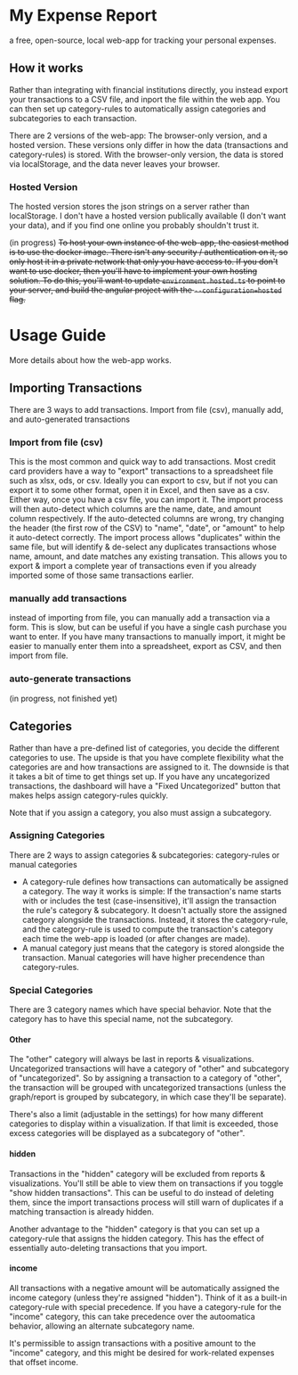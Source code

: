 # My Expense Report
 a free, open-source, local web-app for tracking your personal expenses.

 ## How it works
Rather than integrating with financial institutions directly, you instead export your transactions to a CSV file,
and inport the file within the web app. You can then set up category-rules to automatically assign categories and subcategories to each transaction.

There are 2 versions of the web-app: The browser-only version, and a hosted version. These versions only differ in how the data (transactions and category-rules) is stored. With the browser-only version, the data is stored via localStorage, and the data never leaves your browser. 

### Hosted Version

The hosted version stores the json strings on a server rather than localStorage. I don't have a hosted version publically available (I don't want your data), and if you find one online you probably shouldn't trust it.

(in progress)
~~To host your own instance of the web-app, the easiest method is to use the docker image. There isn't any security / authentication on it, so only host it in a private network that only you have access to. If you don't want to use docker, then you'll have to implement your own hosting solution. To do this, you'll want to update `environment.hosted.ts` to point to your server, and build the angular project with the `--configuration=hosted` flag.~~

# Usage Guide

More details about how the web-app works.

## Importing Transactions

There are 3 ways to add transactions. Import from file (csv), manually add, and auto-generated transactions

### Import from file (csv) 
This is the most common and quick way to add transactions. Most credit card providers have a way to "export" transactions to a spreadsheet file such as xlsx, ods, or csv. Ideally you can export to csv, but if not you can export it to some other format, open it in Excel, and then save as a csv. Either way, once you have a csv file, you can import it. The import process will then auto-detect which columns are the name, date, and amount column respectively. If the auto-detected columns are wrong, try changing the header (the first row of the CSV) to "name", "date", or "amount" to help it auto-detect correctly. The import process allows "duplicates" within the same file, but will identify & de-select any duplicates transactions whose name, amount, and date matches any existing transation. This allows you to export & import a complete year of transactions even if you already imported some of those same transactions earlier. 

### manually add transactions
instead of importing from file, you can manually add a transaction via a form. This is slow, but can be useful if you have a single cash purchase you want to enter. If you have many transactions to manually import, it might be easier to manually enter them into a spreadsheet, export as CSV, and then import from file. 

### auto-generate transactions
(in progress, not finished yet)

## Categories

Rather than have a pre-defined list of categories, you decide the different categories to use. The upside is that you have complete flexibility what the categories are and how transactions are assigned to it. The downside is that it takes a bit of time to get things set up. If you have any uncategorized transactions, the dashboard will have a "Fixed Uncategorized" button that makes helps assign category-rules quickly.

Note that if you assign a category, you also must assign a subcategory. 

### Assigning Categories

There are 2 ways to assign categories & subcategories: category-rules or manual categories
* A category-rule defines how transactions can automatically be assigned a category. The way it works is simple: If the transaction's name starts with or includes the test (case-insensitive), it'll assign the transaction the rule's category & subcategory. It doesn't actually store the assigned category alongside the transactions. Instead, it stores the category-rule, and the category-rule is used to compute the transaction's category each time the web-app is loaded (or after changes are made).
* A manual category just means that the category is stored alongside the transaction. Manual categories will have higher precendence than category-rules.

### Special Categories

There are 3 category names which have special behavior. Note that the category has to have this special name, not the subcategory.

#### Other

The "other" category will always be last in reports & visualizations. Uncategorized transactions will have a category of "other" and subcategory of "uncategorized". So by assigning a transaction to a category of "other", the transaction will be grouped with uncategorized transactions (unless the graph/report is grouped by subcategory, in which case they'll be separate).

There's also a limit (adjustable in the settings) for how many different categories to display within a visualization. If that limit is exceeded, those excess categories will be displayed as a subcategory of "other".

#### hidden

Transactions in the "hidden" category will be excluded from reports & visualizations. You'll still be able to view them on transactions if you toggle "show hidden transactions". This can be useful to do instead of deleting them, since the import transactions process will still warn of duplicates if a matching transaction is already hidden. 

Another advantage to the "hidden" category is that you can set up a category-rule that assigns the hidden category. This has the effect of essentially auto-deleting transactions that you import. 

#### income

All transactions with a negative amount will be automatically assigned the income category (unless they're assigned "hidden"). Think of it as a built-in category-rule with special precedence. If you have a category-rule for the "income" category, this can take precedence over the autoomatica behavior, allowing an alternate subcategory name. 

It's permissible to assign transactions with a positive amount to the "income" category, and this might be desired for work-related expenses that offset income.